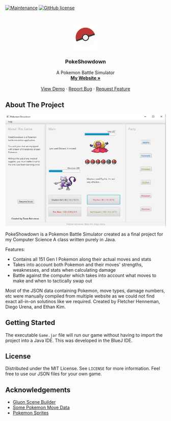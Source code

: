 [![Maintenance](https://img.shields.io/maintenance/yes/2019.svg)](https://GitHub.com/Naereen/StrapDown.js/graphs/commit-activity)
[![GitHub license](https://img.shields.io/github/license/Naereen/StrapDown.js.svg)](https://github.com/Naereen/StrapDown.js/blob/master/LICENSE)

<br />
<p align="center">
  <a href="https://github.com/iPanja/PokeShowdown">
    <img src="caps/Pokeball.png" alt="Logo" width="80" height="80">
  </a>

  <h3 align="center">PokeShowdown</h3>

  <p align="center">
    A Pokemon Battle Simulator
    <br />
    <a href="https://panjaco.com"><strong>My Website »</strong></a>
    <br />
    <br />
    <a href="https://youtu.be/icvxo4iglU0">View Demo</a>
    ·
    <a href="https://github.com/iPanja/PokeShowdown/issues">Report Bug</a>
    ·
    <a href="https://github.com/iPanja/PokeShowdown/issues">Request Feature</a>
  </p>
</p>

## About The Project

[![Product Name Screen Shot][product-screenshot]](https://youtu.be/icvxo4iglU0)

PokeShowdown is a Pokemon Battle Simulator created as a final project for my Computer Science A class written purely in Java.

Features:
* Contains all 151 Gen I Pokemon along their actual moves and stats
* Takes into account both Pokemon and their moves' strengths, weaknesses, and stats when calculating damage
* Battle against the computer which takes into account what moves to make and when to tactically swap out

Most of the JSON data containing Pokemon, move types, damage numbers, etc were manually compiled from multiple website as we could not find exact all-in-on solutinos like we required. Created by Fletcher Henneman, Diego Urena, and Ethan Kim.

## Getting Started

The executable ```Game.jar``` file will run our game without having to import the project into a Java IDE.
This was developed in the BlueJ IDE.

## License

Distributed under the MIT License. See `LICENSE` for more information. Feel free to use our JSON files for your own game.

## Acknowledgements
* [Gluon Scene Builder](https://gluonhq.com/products/scene-builder/)
* [Some Pokemon Move Data](https://github.com/shri/)
* [Pokemon Sprites](https://pokemondb.net/pokedex/national)


<!-- MARKDOWN LINKS & IMAGES -->
[product-screenshot]: caps/Snapshot.png
